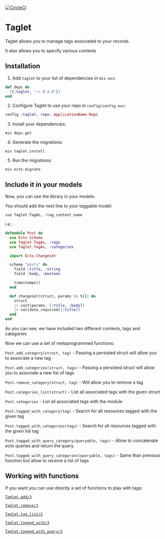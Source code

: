 [![CircleCI](https://circleci.com/gh/bizneo/taglet/tree/master.svg?style=svg)](https://circleci.com/gh/bizneo/taglet/tree/master)

# Taglet

Taglet allows you to manage tags associated to your records.

It also allows you to specify various contexts

## Installation

  1. Add `taglet` to your list of dependencies in `mix.exs`:

  ```elixir
  def deps do
    [{:taglet, "~> 0.4.0"}]
  end
  ```

  2. Configure Taglet to use your repo in `config/config.exs`:

  ```elixir
  config :taglet, repo: ApplicationName.Repo
  ```

  3. Install your dependencies:

  ```mix deps.get```

  4. Generate the migrations:

  ```mix taglet.install```

  5. Run the migrations:

  ```mix ecto.migrate```

## Include it in your models

Now, you can use the library in your models.

You should add the next line to your taggable model:

`use Taglet.TagAs, :tag_context_name`

i.e.:

  ```elixir
  defmodule Post do
    use Ecto.Schema
    use Taglet.TagAs, :tags
    use Taglet.TagAs, :categories

    import Ecto.Changeset

    schema "posts" do
      field :title, :string
      field :body, :boolean

      timestamps()
    end

    def changeset(struct, params \\ %{}) do
      struct
      |> cast(params, [:title, :body])
      |> validate_required([:title])
    end
  end
  ```
As you can see, we have included two different contexts, tags and
categories

Now we can use a set of metaprogrammed functions:

`Post.add_category(struct, tag)` - Passing a persisted struct will
allow you to associate a new tag

`Post.add_categories(struct, tags)` - Passing a persisted struct will
allow you to associate a new list of tags

`Post.remove_category(struct, tag)` - Will allow you to remove a tag

`Post.categories_list(struct)` - List all associated tags with the given
struct

`Post.categories` - List all associated tags with the module

`Post.tagged_with_category(tag)` - Search for all resources tagged with
the given tag

`Post.tagged_with_categories(tags)` - Search for all resources tagged
with the given list tag

`Post.tagged_with_query_category(queryable, tags)` - Allow to
concatenate ecto queries and return the query.

`Post.tagged_with_query_categories(queryable, tags)` - Same than previous function but allow to receive a list of tags


## Working with functions
If you want you can use directly a set of functions to play with tags:

[`Taglet.add/3`](https://hexdocs.pm/taglet/Taglet.html#add/3)

[`Taglet.remove/3`](https://hexdocs.pm/taglet/Taglet.html#remove/3)

[`Taglet.tag_list/2`](https://hexdocs.pm/taglet/Taglet.html#tag_list/2)

[`Taglet.tagged_with/3`](https://hexdocs.pm/taglet/Taglet.html#tagged_with/3)

[`Taglet.tagged_with_query/3`](https://hexdocs.pm/taglet/Taglet.html#tagged_with_query/3)
